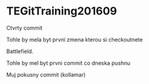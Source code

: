 # TEGitTraining201609

Ctvrty commit

Tohle by mela byt prvni zmena kterou si checkoutnete

Battlefield.

Tohle by mel byt prvni commit co dneska pushnu

Muj pokusny commit (kollamar)